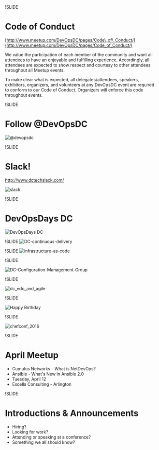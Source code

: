 !SLIDE
# Code of Conduct #

[http://www.meetup.com/DevOpsDC/pages/Code\_of\_Conduct/](http://www.meetup.com/DevOpsDC/pages/Code_of_Conduct/)

We value the participation of each member of the community and want all attendees to have an enjoyable and fulfilling experience. Accordingly, all attendees are expected to show respect and courtesy to other attendees throughout all Meetup events.

To make clear what is expected, all delegates/attendees, speakers, exhibitors, organizers, and volunteers at any DevOpsDC event are required to conform to our Code of Conduct. Organizers will enforce this code throughout events.

!SLIDE
# Follow @DevOpsDC #
![@devopsdc](../images/follow-devopsdc.png)

!SLIDE
# Slack!

http://www.dctechslack.com/

![slack](../images/slack.png)

!SLIDE

# DevOpsDays DC #

![DevOpsDays DC](../images/doddc_2016.png)

!SLIDE
![DC-continuous-delivery](../images/dccd.png)

!SLIDE
![infrastructure-as-code](../images/iac.png)

!SLIDE

![DC-Configuration-Management-Group](../images/dccm.png)

!SLIDE

![dc_edo_and_agile](../images/dc_edo_and_agile.png)

!SLIDE

![Happy Birthday](../images/5-yr-old-kids-unicorn-rainbow-birthday-cake-Sweet-Cheeks-740x491.jpg)

!SLIDE

![chefconf_2016](../images/chefconf_2016.png)


!SLIDE

# April Meetup

* Cumulus Networks - What is NetDevOps?
* Ansible - What's New in Ansible 2.0
* Tuesday, April 12
* Excella Consulting - Arlington

!SLIDE
# Introductions & Announcements #

* Hiring?
* Looking for work?
* Attending or speaking at a conference?
* Something we all should know?
